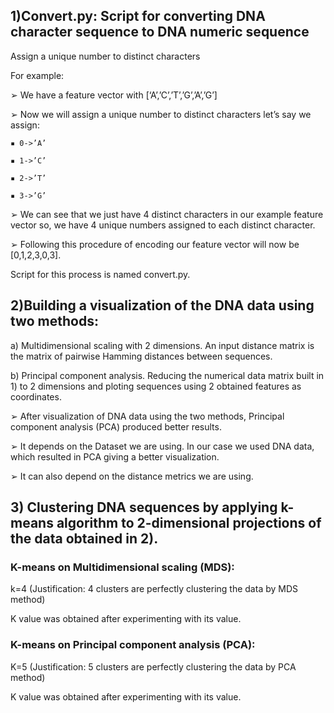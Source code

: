 ## 1)Convert.py: Script for converting DNA character sequence to DNA numeric sequence
Assign a unique number to distinct characters 

For example: 
  
  ➢ We have a feature vector with [‘A’,’C’,’T’,’G’,’A’,’G’] 
  
  ➢ Now we will assign a unique number to distinct characters let’s say we assign: 
    
    ▪ 0->’A’  
    
    ▪ 1->’C’ 
    
    ▪ 2->’T’ 
    
    ▪ 3->’G’ 
  ➢ We can see that we just have 4 distinct characters in our example feature vector so, we have 4 unique numbers assigned to each distinct character. 
  
  ➢ Following this procedure of encoding our feature vector will now be [0,1,2,3,0,3]. 

Script for this process is named convert.py. 

## 2)Building a visualization of the DNA data using two methods: 

a) Multidimensional scaling with 2 dimensions. An input distance matrix is the matrix of pairwise Hamming distances between sequences.


b) Principal component analysis. Reducing the numerical data matrix built in 1) to 2 dimensions and ploting sequences using 2 obtained features as coordinates.

➢ After visualization of DNA data using the two methods, Principal component analysis (PCA) produced better results. 

➢ It depends on the Dataset we are using. In our case we used DNA data, which resulted in PCA giving a better visualization. 

➢ It can also depend on the distance metrics we are using.

## 3) Clustering DNA sequences by applying k-means algorithm to 2-dimensional projections of the data obtained in 2).

### K-means on Multidimensional scaling (MDS): 

k=4 (Justification: 4 clusters are perfectly clustering the data by MDS method) 

K value was obtained after experimenting with its value. 

### K-means on Principal component analysis (PCA): 

K=5 (Justification: 5 clusters are perfectly clustering the data by PCA method) 

K value was obtained after experimenting with its value. 
